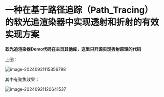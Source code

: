 # 一种在基于路径追踪（Path_Tracing）的软光追渲染器中实现透射和折射的有效实现方案



**软光追渲染器Demo代码在主页其他库，这里只开源实现折射原理的代码**





上图：

![image-20240921115856798](C:\Users\DELL\AppData\Roaming\Typora\typora-user-images\image-20240921115856798.png)

其中有聚焦效果：



![image-20240921120641537](C:\Users\DELL\AppData\Roaming\Typora\typora-user-images\image-20240921120641537.png)














